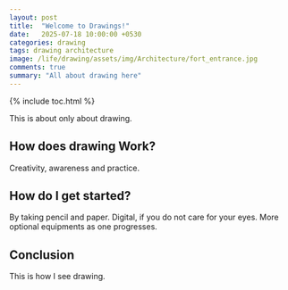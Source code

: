 ```yaml
---
layout: post
title:  "Welcome to Drawings!"
date:   2025-07-18 10:00:00 +0530
categories: drawing
tags: drawing architecture
image: /life/drawing/assets/img/Architecture/fort_entrance.jpg
comments: true
summary: "All about drawing here"
---
```


{% include toc.html %}

This is about only about drawing.

## How does drawing Work?
Creativity, awareness and practice.

## How do I get started?
By taking pencil and paper. Digital, if you do not care for your eyes. More optional equipments as one progresses.

## Conclusion
This is how I see drawing.

